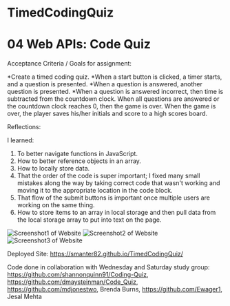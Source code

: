# TimedCodingQuiz
# 04 Web APIs: Code Quiz

Acceptance Criteria / Goals for assignment:

*Create a timed coding quiz.
*When a start button is clicked, a timer starts, and a question is presented.
*When a question is answered, another question is presented.
*When a question is answered incorrect, then time is subtracted from the countdown clock.
When all questions are answered or the countdown clock reaches 0, then the game is over.
When the game is over, the player saves his/her initials and score to a high scores board.

Reflections:

I learned:
1) To better navigate functions in JavaScript.
2) How to better reference objects in an array.
3) How to locally store data.
4) That the order of the code is super important; I fixed many small mistakes along the way by taking correct code that wasn't working and moving it to the appropriate location in the code block.
5) That flow of the submit buttons is important once multiple users are working on the same thing.
6) How to store items to an array in local storage and then pull data from the local storage array to put into text on the page.

![Screenshot1 of Website](./Screenshot1.png)
![Screenshot2 of Website](./Screenshot2.png)
![Screenshot3 of Website](./Screenshot3.png)

Deployed Site:  https://smanter82.github.io/TimedCodingQuiz/


Code done in collaboration with Wednesday and Saturday study group:  https://github.com/shannonquinn91/Coding-Quiz, https://github.com/dmaysteinman/Code_Quiz, https://github.com/mdjonestwo, Brenda Burns, https://github.com/Ewager1, Jesal Mehta
